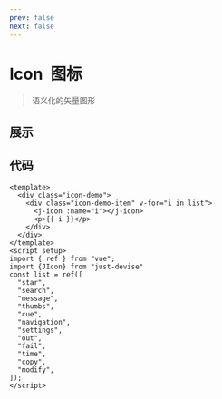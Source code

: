 ```yaml
---
prev: false
next: false
---
```


<script setup>
  import IconDemo from '../components/icon-demo.vue'
</script>

# Icon &nbsp;图标

> 语义化的矢量图形

## 展示

<icon-demo />

## 代码

```vue
<template>
  <div class="icon-demo">
    <div class="icon-demo-item" v-for="i in list">
      <j-icon :name="i"></j-icon>
      <p>{{ i }}</p>
    </div>
  </div>
</template>
<script setup>
import { ref } from "vue";
import {JIcon} from "just-devise"
const list = ref([
  "star",
  "search",
  "message",
  "thumbs",
  "cue",
  "navigation",
  "settings",
  "out",
  "fail",
  "time",
  "copy",
  "modify",
]);
</script>
```
